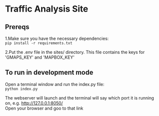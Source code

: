 # Traffic Analysis Site
## Prereqs
1.Make sure you have the necessary dependencies:\
`pip install -r requirements.txt`

2.Put the .env file in the sites/ directory. This file contains the keys for 'GMAPS_KEY' and 'MAPBOX_KEY'

## To run in development mode
Open a terminal window and run the index.py file: \
`python index.py`

The webserver will launch and the terminal will say which port it is running on, e.g. http://127.0.0.1:8050/ \
Open your browser and goo to that link
